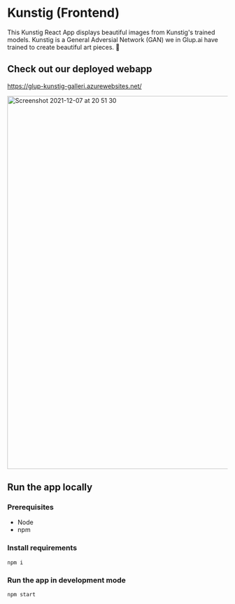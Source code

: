 # Kunstig (Frontend)
This Kunstig React App displays beautiful images from Kunstig's trained models. Kunstig is a General Adversial Network (GAN) we in Glup.ai have trained to create beautiful art pieces. 💖
## Check out our deployed webapp
https://glup-kunstig-galleri.azurewebsites.net/

<img width="853" alt="Screenshot 2021-12-07 at 20 51 30" src="https://user-images.githubusercontent.com/16878457/145096563-5b1e46ec-2896-4861-b9b3-63bfe0741146.png">

## Run the app locally

### Prerequisites
- Node
- npm

### Install requirements
```
npm i
```


### Run the app in development mode
```
npm start
```


